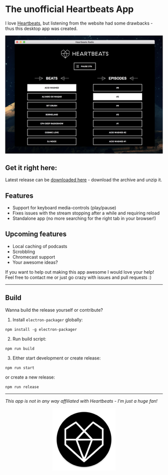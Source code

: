 
# The unofficial Heartbeats App

I love [Heartbeats](http://heartbeats.dk/), but listening from the website had some drawbacks - thus this desktop app was created.

![Screenshot](screenshot.png)


## Get it right here:

Latest release can be [downloaded here](https://github.com/madsnedergaard/heartbeats-app/releases/latest) - download the archive and unzip it.

## Features

- Support for keyboard media-controls (play/pause)
- Fixes issues with the stream stopping after a while and requiring reload
- Standalone app (no more searching for the right tab in your browser!)

## Upcoming features

- Local caching of podcasts
- Scrobbling
- Chromecast support
- Your awesome ideas?

If you want to help out making this app awesome I would love your help! Feel free to contact me or just go crazy with issues and pull requests :)

---

## Build

Wanna build the release yourself or contribute?

1. Install `electron-packager` globally:

```
npm install -g electron-packager
```

2. Run build script:

```
npm run build
```

3. Either start development or create release:

```
npm run start
```

or create a new release:

```
npm run release
```

---

_This app is not in any way affiliated with Heartbeats - I'm just a huge fan!_

<p align="center">
  <img src="app-icon.png">
</p>

